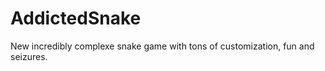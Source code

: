 AddictedSnake
=============

New incredibly complexe snake game with tons of customization, fun and seizures.
